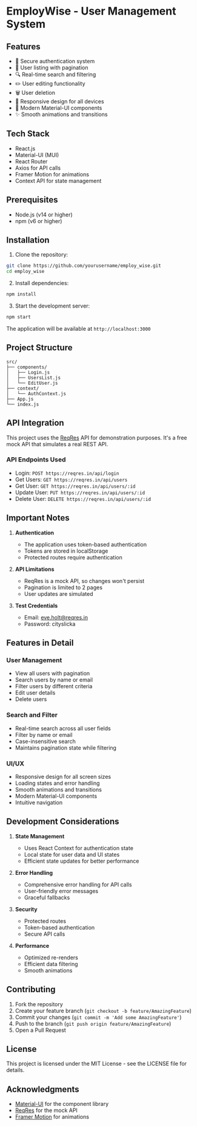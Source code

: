 # EmployWise - User Management System

## Features

- 🔐 Secure authentication system
- 👥 User listing with pagination
- 🔍 Real-time search and filtering
- ✏️ User editing functionality
- 🗑️ User deletion
- 📱 Responsive design for all devices
- 🎨 Modern Material-UI components
- ✨ Smooth animations and transitions

## Tech Stack

- React.js
- Material-UI (MUI)
- React Router
- Axios for API calls
- Framer Motion for animations
- Context API for state management

## Prerequisites

- Node.js (v14 or higher)
- npm (v6 or higher)

## Installation

1. Clone the repository:
```bash
git clone https://github.com/yourusername/employ_wise.git
cd employ_wise
```

2. Install dependencies:
```bash
npm install
```

3. Start the development server:
```bash
npm start
```

The application will be available at `http://localhost:3000`

## Project Structure

```
src/
├── components/
│   ├── Login.js
│   ├── UsersList.js
│   └── EditUser.js
├── context/
│   └── AuthContext.js
├── App.js
└── index.js
```

## API Integration

This project uses the [ReqRes](https://reqres.in/) API for demonstration purposes. It's a free mock API that simulates a real REST API.

### API Endpoints Used

- Login: `POST https://reqres.in/api/login`
- Get Users: `GET https://reqres.in/api/users`
- Get User: `GET https://reqres.in/api/users/:id`
- Update User: `PUT https://reqres.in/api/users/:id`
- Delete User: `DELETE https://reqres.in/api/users/:id`

## Important Notes

1. **Authentication**
   - The application uses token-based authentication
   - Tokens are stored in localStorage
   - Protected routes require authentication

2. **API Limitations**
   - ReqRes is a mock API, so changes won't persist
   - Pagination is limited to 2 pages
   - User updates are simulated

3. **Test Credentials**
   - Email: eve.holt@reqres.in
   - Password: cityslicka

## Features in Detail

### User Management
- View all users with pagination
- Search users by name or email
- Filter users by different criteria
- Edit user details
- Delete users

### Search and Filter
- Real-time search across all user fields
- Filter by name or email
- Case-insensitive search
- Maintains pagination state while filtering

### UI/UX
- Responsive design for all screen sizes
- Loading states and error handling
- Smooth animations and transitions
- Modern Material-UI components
- Intuitive navigation

## Development Considerations

1. **State Management**
   - Uses React Context for authentication state
   - Local state for user data and UI states
   - Efficient state updates for better performance

2. **Error Handling**
   - Comprehensive error handling for API calls
   - User-friendly error messages
   - Graceful fallbacks

3. **Security**
   - Protected routes
   - Token-based authentication
   - Secure API calls

4. **Performance**
   - Optimized re-renders
   - Efficient data filtering
   - Smooth animations

## Contributing

1. Fork the repository
2. Create your feature branch (`git checkout -b feature/AmazingFeature`)
3. Commit your changes (`git commit -m 'Add some AmazingFeature'`)
4. Push to the branch (`git push origin feature/AmazingFeature`)
5. Open a Pull Request

## License

This project is licensed under the MIT License - see the LICENSE file for details.

## Acknowledgments

- [Material-UI](https://mui.com/) for the component library
- [ReqRes](https://reqres.in/) for the mock API
- [Framer Motion](https://www.framer.com/motion/) for animations
